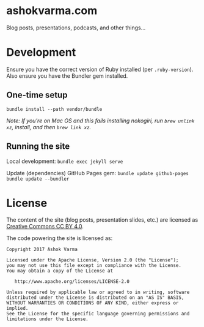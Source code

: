 # ashokvarma.com

Blog posts, presentations, podcasts, and other things...

# Development

Ensure you have the correct version of Ruby installed (per `.ruby-version`). Also ensure you have the Bundler gem installed.

## One-time setup

    bundle install --path vendor/bundle

_Note: If you're on Mac OS and this fails installing nokogiri, run `brew unlink xz`, install, and then `brew link xz`._

## Running the site

Local development:
    `bundle exec jekyll serve`

Update (dependencies) GitHub Pages gem:
    `bundle update github-pages`
    `bundle update --bundler`

# License

The content of the site (blog posts, presentation slides, etc.) are licensed as [Creative Commons CC BY 4.0](https://creativecommons.org/licenses/by/4.0/legalcode).

The code powering the site is licensed as:

    Copyright 2017 Ashok Varma

    Licensed under the Apache License, Version 2.0 (the "License");
    you may not use this file except in compliance with the License.
    You may obtain a copy of the License at

       http://www.apache.org/licenses/LICENSE-2.0

    Unless required by applicable law or agreed to in writing, software
    distributed under the License is distributed on an "AS IS" BASIS,
    WITHOUT WARRANTIES OR CONDITIONS OF ANY KIND, either express or implied.
    See the License for the specific language governing permissions and
    limitations under the License.
